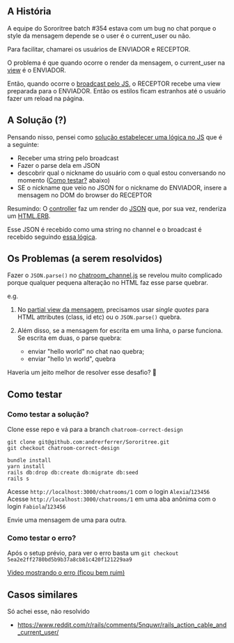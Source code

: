 ## A História
A equipe do Sororitree batch #354 estava com um bug no chat porque o style da mensagem depende se o user é o current_user ou não.

Para facilitar, chamarei os usuários de ENVIADOR e RECEPTOR.

O problema é que quando ocorre o render da mensagem, o current_user na [view](https://github.com/andrerferrer/Sororitree/blob/chatroom-correct-design/app/views/messages/_message.html.erb) é o ENVIADOR.

Então, quando ocorre o [broadcast pelo JS](https://github.com/andrerferrer/Sororitree/blob/chatroom-correct-design/app/javascript/channels/chatroom_channel.js), o RECEPTOR recebe uma view preparada para o ENVIADOR. Então os estilos ficam estranhos até o usuário fazer um reload na página.

## A Solução (?)

Pensando nisso, pensei como [solução estabelecer uma lógica no JS](https://github.com/andrerferrer/Sororitree/blob/chatroom-correct-design/app/javascript/channels/chatroom_channel.js) que é a seguinte:
- Receber uma string pelo broadcast
- Fazer o parse dela em JSON
- descobrir qual o nickname do usuário com o qual estou conversando no momento ([Como testar?](https://github.com/andrerferrer/Sororitree/tree/chatroom-correct-design#como-testar) abaixo)
- SE o nickname que veio no JSON for o nickname do ENVIADOR, insere a mensagem no DOM do browser do RECEPTOR

Resumindo:
O [controller](https://github.com/andrerferrer/Sororitree/blob/chatroom-correct-design/app/controllers/messages_controller.rb) faz um render do [JSON](https://github.com/andrerferrer/Sororitree/blob/chatroom-correct-design/app/views/messages/_message_broadcasted.json.erb) que, por sua vez, renderiza um [HTML.ERB](https://github.com/andrerferrer/Sororitree/blob/chatroom-correct-design/app/views/messages/_message_broadcasted.html.erb).

Esse JSON é recebido como uma string no channel e o broadcast é recebido seguindo [essa lógica](https://github.com/andrerferrer/Sororitree/blob/chatroom-correct-design/app/javascript/channels/chatroom_channel.js).

## Os Problemas (a serem resolvidos)

Fazer o `JSON.parse()` no [chatroom_channel.js](https://github.com/andrerferrer/Sororitree/blob/chatroom-correct-design/app/javascript/channels/chatroom_channel.js) se revelou muito complicado porque qualquer pequena alteração no HTML faz esse parse quebrar.

e.g.

1. No [partial view da mensagem](https://github.com/andrerferrer/Sororitree/blob/chatroom-correct-design/app/views/messages/_message_broadcasted.html.erb), precisamos usar _single quotes_ para HTML attributes (class, id etc) ou o `JSON.parse()` quebra.

2. Além disso, se a mensagem for escrita em uma linha, o parse funciona. Se escrita em duas, o parse quebra:
    - enviar "hello world" no chat nao quebra;
    - enviar "hello \n world", quebra

Haveria um jeito melhor de resolver esse desafio? 🤔

## Como testar

### Como testar a solução?
Clone esse repo e vá para a branch `chatroom-correct-design`
```
git clone git@github.com:andrerferrer/Sororitree.git
git checkout chatroom-correct-design
```

```
bundle install
yarn install
rails db:drop db:create db:migrate db:seed
rails s
```

Acesse `http://localhost:3000/chatrooms/1` com o login `Alexia`/`123456`
Acesse `http://localhost:3000/chatrooms/1` em uma aba anônima com o login `Fabiola`/`123456`

Envie uma mensagem de uma para outra.

### Como testar o erro?

Após o setup prévio, para ver o erro basta um 
`git checkout 5ea2e2ff2780bd5b9b37a8cb81c420f121229aa9`

[Video mostrando o erro (ficou bem ruim)](https://imgur.com/0pu8Nv9)


## Casos similares

Só achei esse, não resolvido

- https://www.reddit.com/r/rails/comments/5nquwr/rails_action_cable_and_current_user/
